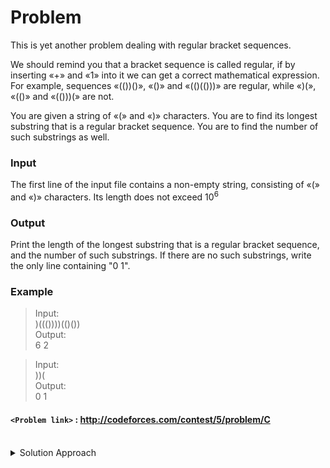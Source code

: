 # Problem
This is yet another problem dealing with regular bracket sequences.

We should remind you that a bracket sequence is called regular, if by inserting «+» and «1» into it we can get a correct mathematical expression. For example, sequences «(())()», «()» and «(()(()))» are regular, while «)(», «(()» and «(()))(» are not.

You are given a string of «(» and «)» characters. You are to find its longest substring that is a regular bracket sequence. You are to find the number of such substrings as well.

### Input
The first line of the input file contains a non-empty string, consisting of «(» and «)» characters. Its length does not exceed 10<sup>6</sup>

### Output
Print the length of the longest substring that is a regular bracket sequence, and the number of such substrings. If there are no such substrings, write the only line containing "0 1".

### Example
>Input:<br/>
)((())))(()())<br/>
>Output:<br/>
6 2<br/>

>Input:<br/>
))(<br/>
>Output:<br/>
0 1<br/>

#### `<Problem link>` : <http://codeforces.com/contest/5/problem/C>
<br/>
<details>
  <summary>Solution Approach</summary>
  
  ######
  
  First of all, for each closing bracket in our string let's define 2 values:
  - d[j] = position of corresponding open bracket, or -1 if closing bracket doesn't belong to any regular bracket sequence.
  - c[j] = position of earliest opening bracket, such that substring s(c[j], j) (both boundaries are inclusive) is a regular bracket sequence. Let's consider c[j] to be -1 if closing bracket doesn't belong to any regular bracket sequence.
  
  It can be seen, that c[j] defines the beginning position of the longest regular bracket sequence, which will end in position j. So, having c[j] answer for the problem can be easily calculated.

  Both d[j] and c[j] can be found with following algorithm, which uses stack.
  
  Iterate through the characters of the string.
  1. If current character is opening bracket, put its position into the stack.
  2. If current character is closing bracket, there are 2 subcases:
     1. Stack is empty - this means that current closing bracket doesn't have corresponding open one. Hence, both d[j] and c[j] are equal to -1.
     2. Stack is not empty - we will have position of the corresponding open bracket on the top of the stack - let's put it to d[j] and remove this position from the stack. Now it is obvious, that c[j] is equal at least to d[j]. But probably, there is a better value for c[j]. To find this out, we just need to look at the position d[j] - 1. If there is a closing bracket at this position, and c[d[j] - 1] is not -1, than we have 2 regular bracket sequences s(c[d[j] - 1], d[j] - 1) and s(d[j], j), which can be concatenated into one larger regular bracket sequence. So we put c[j] to be c[d[j] - 1] for this case.
     
  Now we need to calculate answer from c. For any i, c[i] gives the index of the starting position of regular bracket sequence and i-c[i]+1 gives the length.
  - if c[i] is -1 then we do nothing
  - if i-c[i]+1 > max then update max=i-c[i]+1 and cnt=1
  - if i-c[i]+1 == max then increment cnt
  
  ### References
  
  >http://codeforces.com/blog/entry/213<br/>
  
</details>
